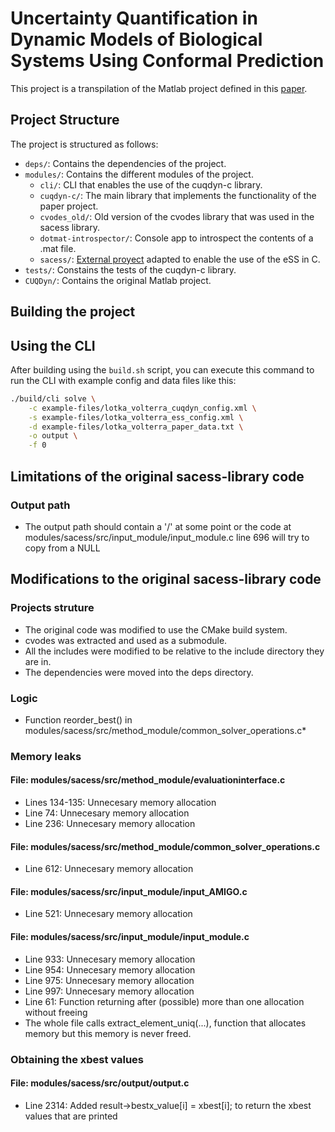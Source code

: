 # Uncertainty Quantification in Dynamic Models of Biological Systems Using Conformal Prediction

This project is a transpilation of the Matlab project 
defined in this [paper](https://zenodo.org/records/13838652).

## Project Structure
The project is structured as follows:
 - `deps/`: Contains the dependencies of the project.
 - `modules/`: Contains the different modules of the project.
   - `cli/`: CLI that enables the use of the cuqdyn-c library.
   - `cuqdyn-c/`: The main library that implements the functionality of the paper project.
   - `cvodes_old/`: Old version of the cvodes library that was used in the sacess library.
   - `dotmat-introspector/`: Console app to introspect the contents of a .mat file.
   - `sacess/`: [External proyect](https://bitbucket.org/DavidPenas/sacess-library) adapted to enable the 
   use of the eSS in C.
 - `tests/`: Constains the tests of the cuqdyn-c library.
 - `CUQDyn/`: Contains the original Matlab project.

## Building the project

## Using the CLI
After building using the `build.sh` script, you can execute this command to run the CLI
with example config and data files like this:  

```bash
./build/cli solve \
    -c example-files/lotka_volterra_cuqdyn_config.xml \
    -s example-files/lotka_volterra_ess_config.xml \
    -d example-files/lotka_volterra_paper_data.txt \
    -o output \
    -f 0
```

## Limitations of the original sacess-library code
### Output path
- The output path should contain a '/' at some point or the code at
  modules/sacess/src/input_module/input_module.c line 696 will try to copy from a NULL

## Modifications to the original sacess-library code
### Projects struture
- The original code was modified to use the CMake build system.
- cvodes was extracted and used as a submodule.
- All the includes were modified to be relative to the include directory they are in.
- The dependencies were moved into the deps directory.

### Logic
- Function reorder_best() in modules/sacess/src/method_module/common_solver_operations.c*

### Memory leaks
#### File: modules/sacess/src/method_module/evaluationinterface.c
- Lines 134-135: Unnecesary memory allocation
- Line 74: Unnecesary memory allocation
- Line 236: Unnecesary memory allocation
#### File: modules/sacess/src/method_module/common_solver_operations.c
- Line 612: Unnecesary memory allocation
#### File: modules/sacess/src/input_module/input_AMIGO.c
- Line 521: Unnecesary memory allocation
#### File: modules/sacess/src/input_module/input_module.c
- Line 933: Unnecesary memory allocation
- Line 954: Unnecesary memory allocation
- Line 975: Unnecesary memory allocation
- Line 997: Unnecesary memory allocation 
- Line 61: Function returning after (possible) more than one allocation without freeing
- The whole file calls extract_element_uniq(...), function that allocates memory but this memory is never freed.

### Obtaining the xbest values
#### File: modules/sacess/src/output/output.c
- Line 2314: Added result->bestx_value[i] = xbest[i]; to return the xbest values that are printed